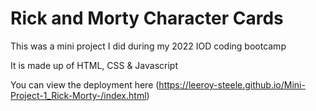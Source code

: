 # Rick and Morty Character Cards

This was a mini project I did during my 2022 IOD coding bootcamp

It is made up of HTML, CSS & Javascript

You can view the deployment here (https://leeroy-steele.github.io/Mini-Project-1_Rick-Morty-/index.html)

